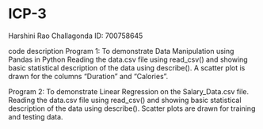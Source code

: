 # ICP-3
Harshini Rao Challagonda 
ID: 700758645

code description
Program 1: To demonstrate Data Manipulation using Pandas in Python
Reading the data.csv file using read_csv() and showing basic statistical description of the data using describe().
A scatter plot is drawn for the columns “Duration” and “Calories”.

Program 2: To demonstrate Linear Regression on the Salary_Data.csv file.
Reading the data.csv file using read_csv() and showing basic statistical description of the data using describe().
Scatter plots are drawn for training and testing data.
